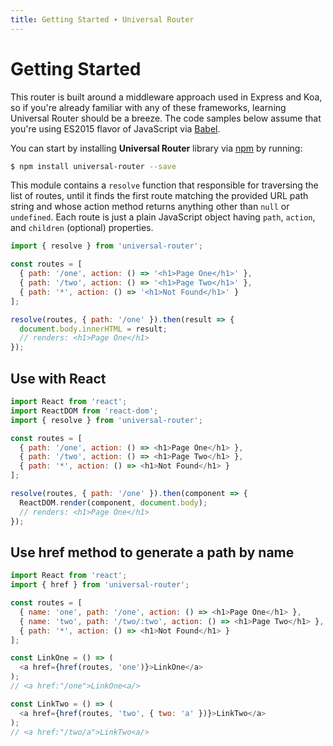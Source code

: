 ```yaml
---
title: Getting Started ∙ Universal Router
---
```


# Getting Started

This router is built around a middleware approach used in Express and Koa, so if you're already
familiar with any of these frameworks, learning Universal Router should be a breeze. The code
samples below assume that you're using ES2015 flavor of JavaScript via [Babel](http://babeljs.io/).

You can start by installing **Universal Router** library via [npm](https://www.npmjs.com/package/universal-router)
by running:

```sh
$ npm install universal-router --save
```

This module contains a `resolve` function that responsible for traversing the list of routes, until it
finds the first route matching the provided URL path string and whose action method returns anything
other than `null` or `undefined`. Each route is just a plain JavaScript object having `path`, `action`, and
`children` (optional) properties.
 
```js
import { resolve } from 'universal-router';

const routes = [
  { path: '/one', action: () => '<h1>Page One</h1>' },
  { path: '/two', action: () => '<h1>Page Two</h1>' },
  { path: '*', action: () => '<h1>Not Found</h1>' }
];

resolve(routes, { path: '/one' }).then(result => {
  document.body.innerHTML = result;
  // renders: <h1>Page One</h1>
});
```


## Use with React

```js
import React from 'react';
import ReactDOM from 'react-dom';
import { resolve } from 'universal-router';

const routes = [
  { path: '/one', action: () => <h1>Page One</h1> },
  { path: '/two', action: () => <h1>Page Two</h1> },
  { path: '*', action: () => <h1>Not Found</h1> }
];

resolve(routes, { path: '/one' }).then(component => {
  ReactDOM.render(component, document.body);
  // renders: <h1>Page One</h1>
});
```

## Use href method to generate a path by name

```js
import React from 'react';
import { href } from 'universal-router';

const routes = [
  { name: 'one', path: '/one', action: () => <h1>Page One</h1> },
  { name: 'two', path: '/two/:two', action: () => <h1>Page Two</h1> },
  { path: '*', action: () => <h1>Not Found</h1> }
];

const LinkOne = () => (
  <a href={href(routes, 'one')}>LinkOne</a>
);
// <a href:"/one">LinkOne<a/>

const LinkTwo = () => (
  <a href={href(routes, 'two', { two: 'a' })}>LinkTwo</a>
);
// <a href:"/two/a">LinkTwo<a/>
```
